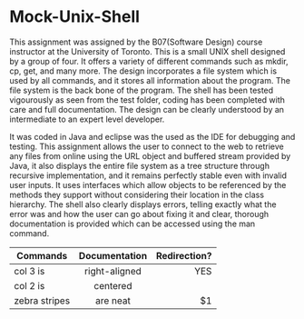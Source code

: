 # Mock-Unix-Shell

This assignment was assigned by the B07(Software Design) course instructor at the University of Toronto. This is a small UNIX shell designed by a group of four. It offers a variety of different commands such as mkdir, cp, get, and many more. The design incorporates a file system which is used by all commands, and it stores all information about the program. The file system is the back bone of the program. The shell has been tested vigourously as seen from the test folder, coding has been completed with care and full documentation. The design can be clearly understood by an intermediate to an expert level developer.

It was coded in Java and eclipse was the used as the IDE for debugging and testing. This assignment allows the user to connect to the web to retrieve any files from online using the URL object and buffered stream provided by Java, it also displays the entire file system as a tree structure through recursive implementation, and it remains perfectly stable even with invalid user inputs. It uses interfaces which allow objects to be referenced by the methods they support without considering their location in the class hierarchy. The shell also clearly displays errors, telling exactly what the error was and how the user can go about fixing it and clear, thorough documentation is provided which can be accessed using the man command.

| Commands      | Documentation | Redirection?  |
| ------------- |:-------------:| -------------:|
| col 3 is      | right-aligned | YES           |
| col 2 is      | centered      |  |
| zebra stripes | are neat      |    $1 |
